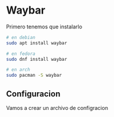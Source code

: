 # Waybar

Primero tenemos que instalarlo

```bash
# en debian 
sudo apt install waybar

# en fedora
sudo dnf install waybar

# en arch
sudo pacman -S waybar
```

## Configuracion

Vamos a crear un archivo de configracion
